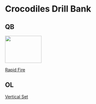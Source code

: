 # Crocodiles Drill Bank

## QB

<img src="https://videoapi-muybridge.vimeocdn.com/animated-thumbnails/image/0e33834c-461a-4581-bf50-f7fb7ba14647.gif?ClientID=vimeo-core-prod&Date=1643993204&Signature=d9096bce83815b089495fc67ee1dbe261e0ee516" width="120" height="90">

[Rapid Fire](https://www.youtube.com/watch?v=DG9MP0iV4pI)

## OL

[Vertical Set](<pdf/Offensive Line - Vertical Set.pdf>)
